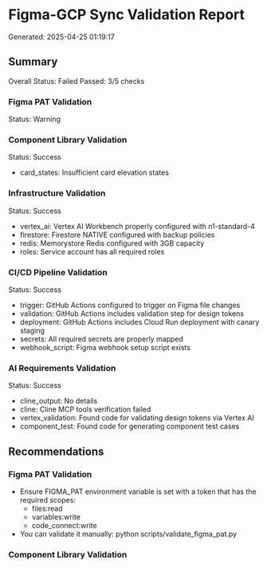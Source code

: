 # Figma-GCP Sync Validation Report

Generated: 2025-04-25 01:19:17

## Summary

Overall Status: Failed
Passed: 3/5 checks

### Figma PAT Validation

Status: Warning


### Component Library Validation

Status: Success

- card_states: Insufficient card elevation states

### Infrastructure Validation

Status: Success

- vertex_ai: Vertex AI Workbench properly configured with n1-standard-4
- firestore: Firestore NATIVE configured with backup policies
- redis: Memorystore Redis configured with 3GB capacity
- roles: Service account has all required roles

### CI/CD Pipeline Validation

Status: Success

- trigger: GitHub Actions configured to trigger on Figma file changes
- validation: GitHub Actions includes validation step for design tokens
- deployment: GitHub Actions includes Cloud Run deployment with canary staging
- secrets: All required secrets are properly mapped
- webhook_script: Figma webhook setup script exists

### AI Requirements Validation

Status: Success

- cline_output: No details
- cline: Cline MCP tools verification failed
- vertex_validation: Found code for validating design tokens via Vertex AI
- component_test: Found code for generating component test cases

## Recommendations

### Figma PAT Validation

- Ensure FIGMA_PAT environment variable is set with a token that has the required scopes:
  - files:read
  - variables:write
  - code_connect:write
- You can validate it manually: python scripts/validate_figma_pat.py

### Component Library Validation


